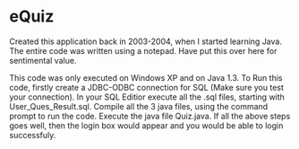 # eQuiz
Created this application back in 2003-2004, when I started learning Java. The entire code was written using a notepad. Have put this over here for sentimental value.

This code was only executed on Windows XP and on Java 1.3. To Run this code, firstly create a JDBC-ODBC connection for SQL (Make sure you test your connection). In your SQL Editior execute all the .sql files, starting with User_Ques_Result.sql. Compile all the 3 java files, using the command prompt to run the code. Execute the java file Quiz.java. If all the above steps goes well, then the login box would appear and you would be able to login successfuly.
